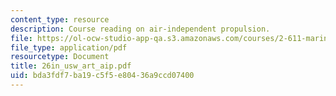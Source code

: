```yaml
---
content_type: resource
description: Course reading on air-independent propulsion.
file: https://ol-ocw-studio-app-qa.s3.amazonaws.com/courses/2-611-marine-power-and-propulsion-fall-2006/bda3fdf7ba19c5f5e80436a9ccd07400_26in_usw_art_aip.pdf
file_type: application/pdf
resourcetype: Document
title: 26in_usw_art_aip.pdf
uid: bda3fdf7-ba19-c5f5-e804-36a9ccd07400
---
```

